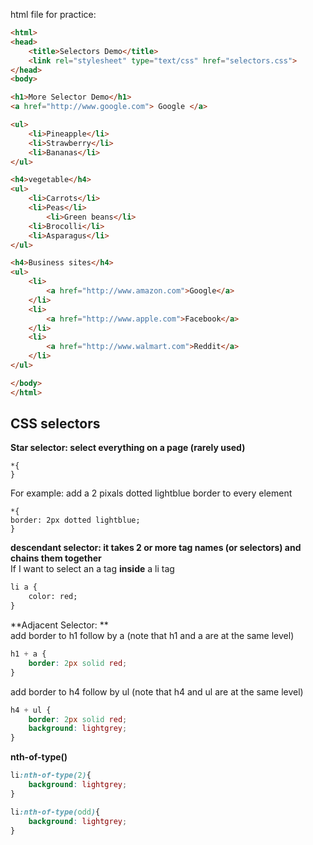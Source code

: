html file for practice:

```html
<html>
<head>
	<title>Selectors Demo</title>
	<link rel="stylesheet" type="text/css" href="selectors.css">
</head>
<body>

<h1>More Selector Demo</h1>
<a href="http://www.google.com"> Google </a>

<ul>
	<li>Pineapple</li>
	<li>Strawberry</li>
	<li>Bananas</li>
</ul>

<h4>vegetable</h4>
<ul>
	<li>Carrots</li>
	<li>Peas</li>
		<li>Green beans</li>
	<li>Brocolli</li>
	<li>Asparagus</li>
</ul>

<h4>Business sites</h4>
<ul>
	<li>
		<a href="http://www.amazon.com">Google</a>
	</li>
	<li>
		<a href="http://www.apple.com">Facebook</a>
	</li>
	<li>
		<a href="http://www.walmart.com">Reddit</a>
	</li>
</ul>

</body>
</html>
```
## CSS selectors


**Star selector: select everything on a page (rarely used)**  
```
*{
}
```
For example: add a 2 pixals dotted lightblue border to every element  
```
*{
border: 2px dotted lightblue;
}
```

**descendant selector: it takes 2 or more tag names (or selectors) and chains them together**    
If I want to select an a tag **inside** a li tag
```html
li a {
	color: red;
}
```

**Adjacent Selector: **  
add border to h1 follow by a (note that h1 and a are at the same level)
```css
h1 + a {
	border: 2px solid red;
}
```
add border to h4 follow by ul (note that h4 and ul are at the same level)
```css
h4 + ul {
	border: 2px solid red;
	background: lightgrey;
}
```
**nth-of-type()**

```css
li:nth-of-type(2){
	background: lightgrey;
}
```


```css
li:nth-of-type(odd){
	background: lightgrey;
}
```


